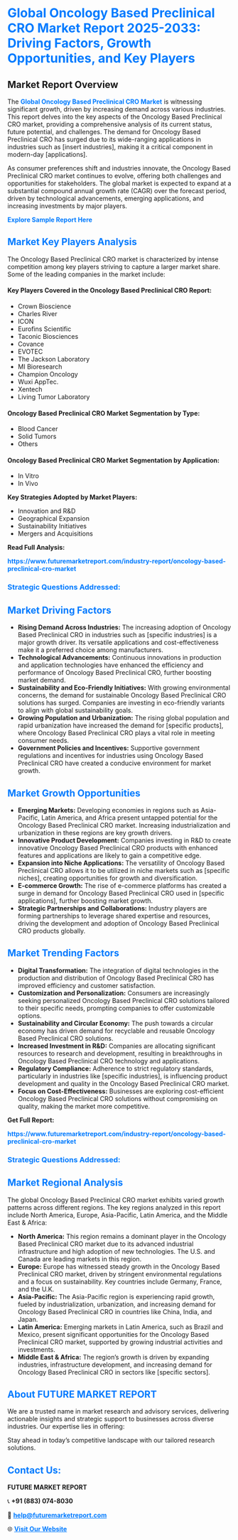 <h1 style="color: #007BFF;">Global Oncology Based Preclinical CRO Market Report 2025-2033: Driving Factors, Growth Opportunities, and Key Players</h1>

<section id="overview">
<h2>Market Report Overview</h2>
<p>The <a href="https://www.futuremarketreport.com/industry-report/oncology-based-preclinical-cro-market" style="color: #007BFF; text-decoration: none;"><strong>Global Oncology Based Preclinical CRO Market</strong></a> is witnessing significant growth, driven by increasing demand across various industries. This report delves into the key aspects of the Oncology Based Preclinical CRO market, providing a comprehensive analysis of its current status, future potential, and challenges. The demand for Oncology Based Preclinical CRO has surged due to its wide-ranging applications in industries such as [insert industries], making it a critical component in modern-day [applications].</p>
<p>As consumer preferences shift and industries innovate, the Oncology Based Preclinical CRO market continues to evolve, offering both challenges and opportunities for stakeholders. The global market is expected to expand at a substantial compound annual growth rate (CAGR) over the forecast period, driven by technological advancements, emerging applications, and increasing investments by major players.</p>
</section>

<section id="overview">
<p><a href="https://www.futuremarketreport.com/request-sample/reportId=28831" style="color: #007BFF; text-decoration: none;"><strong>Explore Sample Report Here</strong></a></p>
</section>

<section id="key-players">
<h2 style="color: #007BFF;">Market Key Players Analysis</h2>
<p>The Oncology Based Preclinical CRO market is characterized by intense competition among key players striving to capture a larger market share. Some of the leading companies in the market include:</p>
<h4>Key Players Covered in the Oncology Based Preclinical CRO Report:</h4>
<ul><li>Crown Bioscience</li><li>Charles River</li><li>ICON</li><li>Eurofins Scientific</li><li>Taconic Biosciences</li><li>Covance</li><li>EVOTEC</li><li>The Jackson Laboratory</li><li>MI Bioresearch</li><li>Champion Oncology</li><li>Wuxi AppTec.</li><li>Xentech</li><li>Living Tumor Laboratory</li></ul>
<h4>Oncology Based Preclinical CRO Market Segmentation by Type:</h4>
<ul><li>Blood Cancer</li><li>Solid Tumors</li><li>Others</li></ul>

<h4>Oncology Based Preclinical CRO Market Segmentation by Application:</h4>
<ul><li>In Vitro</li><li>In Vivo</li></ul>
<p><strong>Key Strategies Adopted by Market Players:</strong></p>
<ul>
<li>Innovation and R&D</li>
<li>Geographical Expansion</li>
<li>Sustainability Initiatives</li>
<li>Mergers and Acquisitions</li>
</ul>
</section>

<section>
<p><strong>Read Full Analysis: </strong></p><a href="https://www.futuremarketreport.com/industry-report/oncology-based-preclinical-cro-market" style="color: #007BFF; text-decoration: none;"><strong>https://www.futuremarketreport.com/industry-report/oncology-based-preclinical-cro-market</strong></a>
<h3 style="color: #007BFF;">Strategic Questions Addressed:</h3>
</section>

<section id="driving-factors">
<h2 style="color: #007BFF;">Market Driving Factors</h2>
<ul>
<li><strong>Rising Demand Across Industries:</strong> The increasing adoption of Oncology Based Preclinical CRO in industries such as [specific industries] is a major growth driver. Its versatile applications and cost-effectiveness make it a preferred choice among manufacturers.</li>
<li><strong>Technological Advancements:</strong> Continuous innovations in production and application technologies have enhanced the efficiency and performance of Oncology Based Preclinical CRO, further boosting market demand.</li>
<li><strong>Sustainability and Eco-Friendly Initiatives:</strong> With growing environmental concerns, the demand for sustainable Oncology Based Preclinical CRO solutions has surged. Companies are investing in eco-friendly variants to align with global sustainability goals.</li>
<li><strong>Growing Population and Urbanization:</strong> The rising global population and rapid urbanization have increased the demand for [specific products], where Oncology Based Preclinical CRO plays a vital role in meeting consumer needs.</li>
<li><strong>Government Policies and Incentives:</strong> Supportive government regulations and incentives for industries using Oncology Based Preclinical CRO have created a conducive environment for market growth.</li>
</ul>
</section>

<section id="growth-opportunities">
<h2 style="color: #007BFF;">Market Growth Opportunities</h2>
<ul>
<li><strong>Emerging Markets:</strong> Developing economies in regions such as Asia-Pacific, Latin America, and Africa present untapped potential for the Oncology Based Preclinical CRO market. Increasing industrialization and urbanization in these regions are key growth drivers.</li>
<li><strong>Innovative Product Development:</strong> Companies investing in R&D to create innovative Oncology Based Preclinical CRO products with enhanced features and applications are likely to gain a competitive edge.</li>
<li><strong>Expansion into Niche Applications:</strong> The versatility of Oncology Based Preclinical CRO allows it to be utilized in niche markets such as [specific niches], creating opportunities for growth and diversification.</li>
<li><strong>E-commerce Growth:</strong> The rise of e-commerce platforms has created a surge in demand for Oncology Based Preclinical CRO used in [specific applications], further boosting market growth.</li>
<li><strong>Strategic Partnerships and Collaborations:</strong> Industry players are forming partnerships to leverage shared expertise and resources, driving the development and adoption of Oncology Based Preclinical CRO products globally.</li>
</ul>
</section>

<section id="trending-factors">
<h2 style="color: #007BFF;">Market Trending Factors</h2>
<ul>
<li><strong>Digital Transformation:</strong> The integration of digital technologies in the production and distribution of Oncology Based Preclinical CRO has improved efficiency and customer satisfaction.</li>
<li><strong>Customization and Personalization:</strong> Consumers are increasingly seeking personalized Oncology Based Preclinical CRO solutions tailored to their specific needs, prompting companies to offer customizable options.</li>
<li><strong>Sustainability and Circular Economy:</strong> The push towards a circular economy has driven demand for recyclable and reusable Oncology Based Preclinical CRO solutions.</li>
<li><strong>Increased Investment in R&D:</strong> Companies are allocating significant resources to research and development, resulting in breakthroughs in Oncology Based Preclinical CRO technology and applications.</li>
<li><strong>Regulatory Compliance:</strong> Adherence to strict regulatory standards, particularly in industries like [specific industries], is influencing product development and quality in the Oncology Based Preclinical CRO market.</li>
<li><strong>Focus on Cost-Effectiveness:</strong> Businesses are exploring cost-efficient Oncology Based Preclinical CRO solutions without compromising on quality, making the market more competitive.</li>
</ul>
</section>

<section>
<p><strong>Get Full Report: </strong></p><a href="https://www.futuremarketreport.com/industry-report/oncology-based-preclinical-cro-market" style="color: #007BFF; text-decoration: none;"><strong>https://www.futuremarketreport.com/industry-report/oncology-based-preclinical-cro-market</strong></a>
<h3 style="color: #007BFF;">Strategic Questions Addressed:</h3>
</section>


<section id="regional-analysis">
<h2 style="color: #007BFF;">Market Regional Analysis</h2>
<p>The global Oncology Based Preclinical CRO market exhibits varied growth patterns across different regions. The key regions analyzed in this report include North America, Europe, Asia-Pacific, Latin America, and the Middle East & Africa:</p>
<ul>
<li><strong>North America:</strong> This region remains a dominant player in the Oncology Based Preclinical CRO market due to its advanced industrial infrastructure and high adoption of new technologies. The U.S. and Canada are leading markets in this region.</li>
<li><strong>Europe:</strong> Europe has witnessed steady growth in the Oncology Based Preclinical CRO market, driven by stringent environmental regulations and a focus on sustainability. Key countries include Germany, France, and the U.K.</li>
<li><strong>Asia-Pacific:</strong> The Asia-Pacific region is experiencing rapid growth, fueled by industrialization, urbanization, and increasing demand for Oncology Based Preclinical CRO in countries like China, India, and Japan.</li>
<li><strong>Latin America:</strong> Emerging markets in Latin America, such as Brazil and Mexico, present significant opportunities for the Oncology Based Preclinical CRO market, supported by growing industrial activities and investments.</li>
<li><strong>Middle East & Africa:</strong> The region’s growth is driven by expanding industries, infrastructure development, and increasing demand for Oncology Based Preclinical CRO in sectors like [specific sectors].</li>
</ul>
</section>

<footer>
<h2 style="color: #007BFF;">About FUTURE MARKET REPORT</h2>
<p>We are a trusted name in market research and advisory services, delivering actionable insights and strategic support to businesses across diverse industries. Our expertise lies in offering:</p>

<p>Stay ahead in today’s competitive landscape with our tailored research solutions.</p>

<h2 style="color: #007BFF;">Contact Us:</h2>
<p><strong>FUTURE MARKET REPORT</strong></p>
<p>📞 <strong>+91 (883) 074-8030</strong></p>
<p>📧 <strong><a href="mailto:help@futuremarketreport.com" style="color: #007BFF;">help@futuremarketreport.com</a></strong></p>
<p>🌐 <strong><a href="https://www.futuremarketreport.com/" style="color: #007BFF;">Visit Our Website</a></strong></p>
</footer>